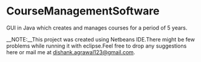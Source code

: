 # CourseManagementSoftware
GUI in Java which creates and manages courses for a period of 5 years.

__NOTE:__This project was created using Netbeans IDE.There might be few problems while running it with eclipse.Feel free to 
drop any suggestions here or mail me at dishank.agrawal123@gmail.com.

